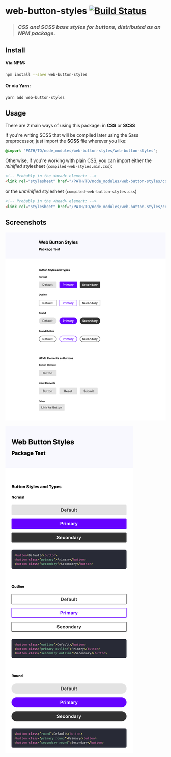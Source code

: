 # web-button-styles [![Build Status](https://travis-ci.com/mattdanielbrown/web-button-styles.svg?branch=master)](https://travis-ci.com/github/mattdanielbrown/web-button-styles)

> ### *CSS and SCSS base styles for buttons, distributed as an NPM package.*

## Install

#### Via NPM:
```bash
npm install --save web-button-styles
```

#### Or via Yarn:
```bash
yarn add web-button-styles
```

## Usage

There are 2 main ways of using this package: in **CSS** or **SCSS**

If you're writing SCSS that will be compiled later using the Sass preprocessor, just import the **SCSS** file wherever you like:

```scss
@import "PATH/TO/node_modules/web-button-styles/web-button-styles";
```

Otherwise, if you're working with plain CSS, you can import either the *minified* stylesheet (`compiled-web-styles.min.css`):

```html
<!-- Probably in the <head> element: -->
<link rel="stylesheet" href="/PATH/TO/node_modules/web-button-styles/compiled-web-button-styles.min.css">
```

or the *unminified* stylesheet (`compiled-web-button-styles.css`)

```html
<!-- Probably in the <head> element: -->
<link rel="stylesheet" href="/PATH/TO/node_modules/web-button-styles/compiled-web-button-styles.css">
```

## Screenshots

![Desktop Screenshot](screenshot.png)

![Mobile Screenshot](screenshot-mobile.png)

